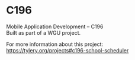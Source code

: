 # C196
Mobile Application Development – C196  
Built as part of a WGU project.

For more information about this project:  
https://tylery.org/projects#c196-school-scheduler
